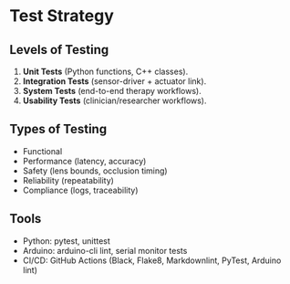 # Test Strategy

## Levels of Testing
1. **Unit Tests** (Python functions, C++ classes).
2. **Integration Tests** (sensor-driver + actuator link).
3. **System Tests** (end-to-end therapy workflows).
4. **Usability Tests** (clinician/researcher workflows).

## Types of Testing
- Functional
- Performance (latency, accuracy)
- Safety (lens bounds, occlusion timing)
- Reliability (repeatability)
- Compliance (logs, traceability)

## Tools
- Python: pytest, unittest
- Arduino: arduino-cli lint, serial monitor tests
- CI/CD: GitHub Actions (Black, Flake8, Markdownlint, PyTest, Arduino lint)
